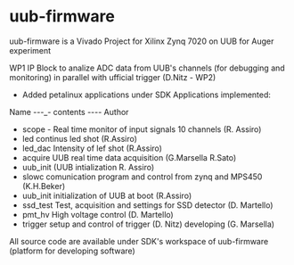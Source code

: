 # uub-firmware
uub-firmware is a Vivado Project for Xilinx Zynq 7020 on UUB for Auger experiment

WP1 IP Block to analize ADC data from UUB's channels (for debugging and monitoring) in parallel with ufficial trigger (D.Nitz - WP2)
- Added petalinux applications under SDK 
Applications implemented:

 Name ---_- contents ---- Author
- scope - Real time monitor of input signals 10 channels (R. Assiro)
- led continus led shot (R.Assiro)
- led_dac Intensity of lef shot (R.Assiro)
- acquire UUB real time data acquisition (G.Marsella R.Sato)
- uub_init (UUB intialization R. Assiro)
- slowc comunication program and control from zynq and MPS450 (K.H.Beker)
- uub_init initialization of UUB at boot (R.Assiro)
- ssd_test Test, acquisition and settings for SSD detector (D. Martello)
- pmt_hv High voltage control (D. Martello)
- trigger setup and control of trigger (D. Nitz) developing (G. Marsella)

 All source code are available under SDK's workspace of uub-firmware (platform for developing software)
